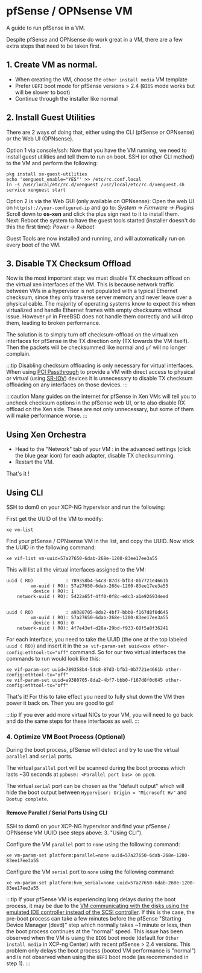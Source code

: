 # pfSense / OPNsense VM

A guide to run pfSense in a VM.

Despite pfSense and OPNsense do work great in a VM, there are a few extra steps that need to be taken first.

## 1. Create VM as normal.

* When creating the VM, choose the `other install media` VM template
* Prefer `UEFI` boot mode for pfSense versions > 2.4 (`BIOS` mode works but will be slower to boot)
* Continue through the installer like normal

## 2. Install Guest Utilities

There are 2 ways of doing that, either using the CLI (pfSense or OPNsense) or the Web UI (OPNsense).

Option 1 via console/ssh:
Now that you have the VM running, we need to install guest utilities and tell them to run on boot. SSH (or other CLI method) to the VM and perform the following:

```
pkg install xe-guest-utilities
echo 'xenguest_enable="YES"' >> /etc/rc.conf.local
ln -s /usr/local/etc/rc.d/xenguest /usr/local/etc/rc.d/xenguest.sh
service xenguest start
```

Option 2 is via the Web GUI (only available on OPNsense):
Open the web UI on `http(s)://your-configured-ip` and go to:
*System -> Firmware -> Plugins*
Scroll down to **os-xen** and click the plus sign next to it to install them.  
Next: Reboot the system to have the guest tools started (installer doesn't do this the first time):
*Power -> Reboot*

Guest Tools are now installed and running, and will automatically run on every boot of the VM.

## 3. Disable TX Checksum Offload

Now is the most important step: we must disable TX checksum offload on the virtual xen interfaces of the VM. This is because network traffic between VMs in a hypervisor is not populated with a typical Ethernet checksum, since they only traverse server memory and never leave over a physical cable. The majority of operating systems know to expect this when virtualized and handle Ethernet frames with empty checksums without issue. However `pf` in FreeBSD does not handle them correctly and will drop them, leading to broken performance.

The solution is to simply turn off checksum-offload on the virtual xen interfaces for pfSense in the TX direction only (TX towards the VM itself). Then the packets will be checksummed like normal and `pf` will no longer complain.

:::tip
Disabling checksum offloading is only necessary for virtual interfaces. When using [PCI Passthrough](https://github.com/xcp-ng/xcp/wiki/PCI-Passtrough) to provide a VM with direct access to physical or virtual (using [SR-IOV](https://en.wikipedia.org/wiki/Single-root_input/output_virtualization)) devices it is unnecessary to disable TX checksum offloading on any interfaces on those devices.
:::

:::caution
Many guides on the internet for pfSense in Xen VMs will tell you to uncheck checksum options in the pfSense web UI, or to also disable RX offload on the Xen side. These are not only unnecessary, but some of them will make performance worse.
:::

## Using Xen Orchestra

- Head to the "Network" tab of your VM : in the advanced settings (click the blue gear icon) for each adapter, disable TX checksumming.
- Restart the VM.

That's it !

## Using CLI

SSH to dom0 on your XCP-NG hypervisor and run the following:

First get the UUID of the VM to modify:

```
xe vm-list
```
Find your pfSense / OPNsense VM in the list, and copy the UUID. Now stick the UUID in the following command:

```
xe vif-list vm-uuid=57a27650-6dab-268e-1200-83ee17ee3a55
```

This will list all the virtual interfaces assigned to the VM:

```
uuid ( RO)            : 789358b4-54c8-87d3-bfb3-0b7721e4661b
         vm-uuid ( RO): 57a27650-6dab-268e-1200-83ee17ee3a55
          device ( RO): 1
    network-uuid ( RO): 5422a65f-4ff0-0f8c-e8c3-a1e926934eed


uuid ( RO)            : a9380705-8da2-4bf7-bbb0-f167d8f0d645
         vm-uuid ( RO): 57a27650-6dab-268e-1200-83ee17ee3a55
          device ( RO): 0
    network-uuid ( RO): 4f7e43ef-d28a-29bd-f933-68f5a8f36241
```

For each interface, you need to take the UUID (the one at the top labeled `uuid ( RO)`) and insert it in the `xe vif-param-set uuid=xxx other-config:ethtool-tx="off"` command. So for our two virtual interfaces the commands to run would look like this:

```
xe vif-param-set uuid=789358b4-54c8-87d3-bfb3-0b7721e4661b other-config:ethtool-tx="off"
xe vif-param-set uuid=a9380705-8da2-4bf7-bbb0-f167d8f0d645 other-config:ethtool-tx="off"
```

That's it! For this to take effect you need to fully shut down the VM then power it back on. Then you are good to go!

:::tip
If you ever add more virtual NICs to your VM, you will need to go back and do the same steps for these interfaces as well.
:::

### 4. Optimize VM Boot Process (Optional)

During the boot process, pfSense will detect and try to use the virtual `parallel` and `serial` ports.

The virtual `parallel` port will be scanned during the boot process which lasts ~30 seconds at `ppbus0: <Parallel port bus> on ppc0`.

The virtual `serial` port can be chosen as the "default output" which will hide the boot output between `Hypervisor: Origin = "Microsoft Hv"` and `Bootup complete`.

#### Remove Parallel / Serial Ports Using CLI

SSH to dom0 on your XCP-NG hypervisor and find your pfSense / OPNsense VM UUID (see steps above: 3. "Using CLI").

Configure the VM `parallel` port to `none` using the following command:

```
xe vm-param-set platform:parallel=none uuid=57a27650-6dab-268e-1200-83ee17ee3a55
```

Configure the VM `serial` port to `none` using the following command:

```
xe vm-param-set platform:hvm_serial=none uuid=57a27650-6dab-268e-1200-83ee17ee3a55
```

:::tip
If your pfSense VM is experiencing long delays during the boot process, it may be due to the [VM communicating with the disks using the emulated IDE controller instead of the SCSI controller](https://blog.3mdeb.com/2019/2019-12-13-pfsense-boot-under-xen/#debug-xen). If this is the case, the pre-boot process can take a few minutes before the pfSense "Starting Device Manager (devd)" step which normally takes ~1 minute or less, then the boot process continues at the "normal" speed. This issue has been observed when the VM is using the `BIOS` boot mode (default for `Other install media` in XCP-ng Center) with recent pfSense > 2.4 versions. This problem only delays the boot process (booted VM performance is "normal") and is not observed when using the `UEFI` boot mode (as recommended in step 1).
:::